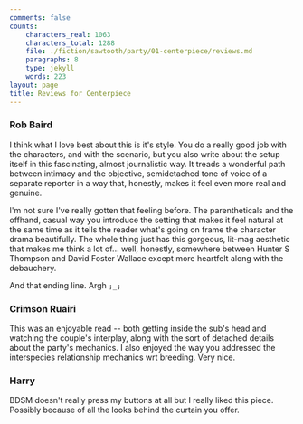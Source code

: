 ```yaml
---
comments: false
counts:
    characters_real: 1063
    characters_total: 1288
    file: ./fiction/sawtooth/party/01-centerpiece/reviews.md
    paragraphs: 8
    type: jekyll
    words: 223
layout: page
title: Reviews for Centerpiece
---
```


### Rob Baird

I think what I love best about this is it's style. You do a really good job with the characters, and with the scenario, but you also write about the setup itself in this fascinating, almost journalistic way. It treads a wonderful path between intimacy and the objective, semidetached tone of voice of a separate reporter in a way that, honestly, makes it feel even more real and genuine.

I'm not sure I've really gotten that feeling before. The parentheticals and the offhand, casual way you introduce the setting that makes it feel natural at the same time as it tells the reader what's going on frame the character drama beautifully. The whole thing just has this gorgeous, lit-mag aesthetic that makes me think a lot of... well, honestly, somewhere between Hunter S Thompson and David Foster Wallace except more heartfelt along with the debauchery.

And that ending line. Argh `;_;`

### Crimson Ruairi

This was an enjoyable read -- both getting inside the sub's head and watching the couple's interplay, along with the sort of detached details about the party's mechanics. I also enjoyed the way you addressed the interspecies relationship mechanics wrt breeding. Very nice.

### Harry

BDSM doesn't really press my buttons at all but I really liked this piece. Possibly because of all the looks behind the curtain you offer.
